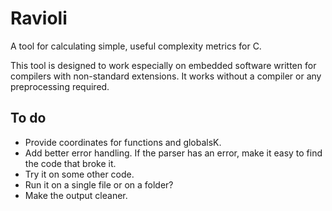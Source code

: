 # Ravioli

A tool for calculating simple, useful complexity metrics for C.

This tool is designed to work especially on embedded software written for compilers with non-standard extensions.
It works without a compiler or any preprocessing required.

## To do

- Provide coordinates for functions and globalsK.
- Add better error handling. If the parser has an error, make it easy to find the code that broke it.
- Try it on some other code.
- Run it on a single file or on a folder?
- Make the output cleaner.